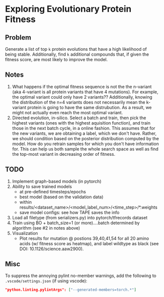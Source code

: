 # Exploring Evolutionary Protein Fitness


## Problem
Generate a list of top `k` protein evolutions that have a high likelihood of being stable. 
Additionally, find `k` additional compounds that, if given the fitness score, are most likely to improve the model.


## Notes
1. What happens if the optimal fitness sequence is not the the n-variant (aka 4-variant is all protein variants that have 4 mutations). For example, the optimal variant could only have 2 variants?? Additionally, knowing the distribution of the n=4 variants does not necessarily mean the k-variant protein is going to have the same distrubution. As a result, we might not actually even reach the most optimal variant.
2. Directed evolution, in-silico. Select a batch and train, then pick the highest variants (ones with the highest aquisition function), and train those in the next batch cycle, in a online fashion. This assumes that for the new variants, we are obtaining a label, which we don't have. Rather, we should condition based on the posterior distribution computed by the model. How do you retrain samples for which you don't have information for. This can help us both sample the whole search space as well as find the top-most variant in decreasing order of fitness.


## TODO
1. Implement graph-based models (in pytorch)
2. Ability to save trained models
    - at pre-defined timesteps/epochs
    - best model (based on the validation data)
    - within results/<dataset_name>/<model_label_num>/<time_step>/*.weights
    - save model configs: see how TAPE saves the info  
3. Load all filetype (from serializers.py) into pytorch/tfrecords dataset
4. Train using BO + batch_size=1 (or more)....batch determined by algorithm (see #2 in notes above)
5. Visualization
    - Plot results for mutation @ postions 39,40,41,54 for all 20 amino acids (w/ fitness score as heatmap), and label wildtype as black (see DOI: 10.1126/science.aaw2900).

## Misc
To suppress the annoying pylint no-member warnings, add the following to `.vscode/settings.json` (if using vscode):
```json
"python.linting.pylintArgs": ["--generated-members=torch.*"]
```